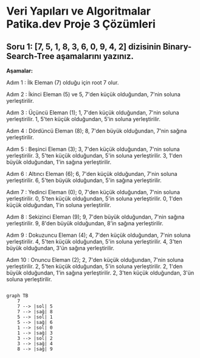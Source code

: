 # Veri Yapıları ve Algoritmalar Patika.dev Proje 3 Çözümleri

## Soru 1: [7, 5, 1, 8, 3, 6, 0, 9, 4, 2] dizisinin Binary-Search-Tree aşamalarını yazınız.

**Aşamalar:**

Adım 1 :  İlk Eleman (7) olduğu için root 7 olur.

Adım 2 :  İkinci Eleman (5) ve 5, 7'den küçük olduğundan, 7'nin soluna yerleştirilir.

Adım 3 : Üçüncü Eleman (1); 1, 7'den küçük olduğundan, 7'nin soluna yerleştirilir. 1, 5'ten küçük olduğundan, 5'in soluna yerleştirilir.

Adım 4 : Dördüncü Eleman (8); 8, 7'den büyük olduğundan, 7'nin sağına yerleştirilir.

Adım 5 : Beşinci Eleman (3); 3, 7'den küçük olduğundan, 7'nin soluna yerleştirilir. 3, 5'ten küçük olduğundan, 5'in soluna yerleştirilir. 3, 1'den büyük olduğundan, 1'in sağına yerleştirilir.

Adım 6 : Altıncı Eleman (6); 6, 7'den küçük olduğundan, 7'nin soluna yerleştirilir. 6, 5'ten büyük olduğundan, 5'in sağına yerleştirilir.

Adım 7 : Yedinci Eleman (0); 0, 7'den küçük olduğundan, 7'nin soluna yerleştirilir. 0, 5'ten küçük olduğundan, 5'in soluna yerleştirilir. 0, 1'den küçük olduğundan, 1'in soluna yerleştirilir.

Adım 8 : Sekizinci Eleman (9); 9, 7'den büyük olduğundan, 7'nin sağına yerleştirilir. 9, 8'den büyük olduğundan, 8'in sağına yerleştirilir.

Adım 9 : Dokuzuncu Eleman (4); 4, 7'den küçük olduğundan, 7'nin soluna yerleştirilir. 4, 5'ten küçük olduğundan, 5'in soluna yerleştirilir. 4, 3'ten büyük olduğundan, 3'ün sağına yerleştirilir.

Adım 10 : Onuncu Eleman (2); 2, 7'den küçük olduğundan, 7'nin soluna yerleştirilir. 2, 5'ten küçük olduğundan, 5'in soluna yerleştirilir. 2, 1'den büyük olduğundan, 1'in sağına yerleştirilir. 2, 3'ten küçük olduğundan, 3'ün soluna yerleştirilir.

```mermaid

graph TB
    7
    7 --> |sol| 5
    7 --> |sağ| 8
    5 --> |sol| 1
    5 --> |sağ| 6
    1 --> |sol| 0
    1 --> |sağ| 3
    3 --> |sol| 2
    3 --> |sağ| 4
    8 --> |sağ| 9

```